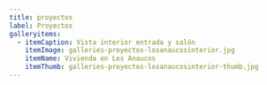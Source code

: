 ```yaml
---
title: proyectos
label: Proyectos
galleryitems:
  - itemCaption: Vista interior entrada y salón
    itemImage: galleries-proyectos-losanaucosinterior.jpg
    itemName: Vivienda en Los Anaucos
    itemThumb: galleries-proyectos-losanaucosinterior-thumb.jpg
---
```


